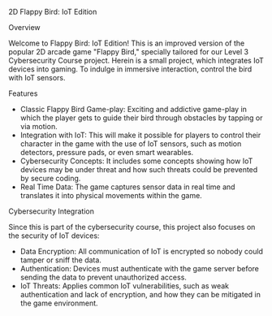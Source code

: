 2D Flappy Bird: IoT Edition

Overview

Welcome to Flappy Bird: IoT Edition! This is an improved version of the popular 2D arcade game "Flappy Bird," specially tailored for our Level 3 Cybersecurity Course project. Herein is a small project, which integrates IoT devices into gaming. To indulge in immersive interaction, control the bird with IoT sensors.

Features

- Classic Flappy Bird Game-play: Exciting and addictive game-play in which the player gets to guide their bird through obstacles by tapping or via motion. 
- Integration with IoT: This will make it possible for players to control their character in the game with the use of IoT sensors, such as motion detectors, pressure pads, or even smart wearables.
- Cybersecurity Concepts: It includes some concepts showing how IoT devices may be under threat and how such threats could be prevented by secure coding.
- Real Time Data: The game captures sensor data in real time and translates it into physical movements within the game.

Cybersecurity Integration

Since this is part of the cybersecurity course, this project also focuses on the security of IoT devices:

- Data Encryption: All communication of IoT is encrypted so nobody could tamper or sniff the data.
- Authentication: Devices must authenticate with the game server before sending the data to prevent unauthorized access.
- IoT Threats: Applies common IoT vulnerabilities, such as weak authentication and lack of encryption, and how they can be mitigated in the game environment.
